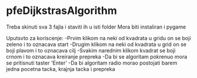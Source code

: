 # pfeDijkstrasAlgorithm

Treba skinuti sva 3 fajla i staviti ih u isti folder
Mora biti instaliran i pygame

Uputsvto za koriscenje:
-Prvim klikom na neki od kvadrata u gridu on se boji zeleno i to oznacava start
-Drugim klikom na neki od kvadrata u grid on se boji plavom i to oznacava cilj
-Svakim narednim klikom kvadrat se boji crnom i to oznacava kreiranje prepreka
-Da bi se algoritam pokrenuo mora se pritisnuti taster 'Enter'
-Da bi algoritam radio morao postojati barem jedna pocetna tacka, krajnja tacka i prepreka
